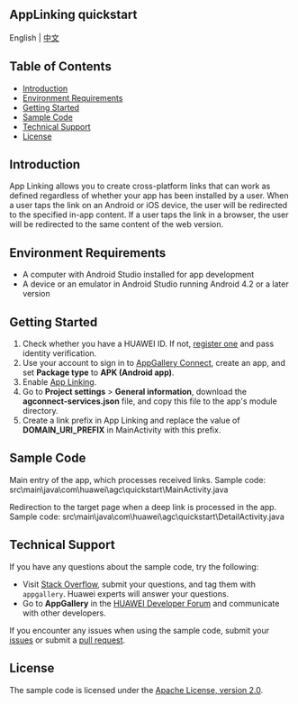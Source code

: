 ## AppLinking quickstart

English | [中文](https://github.com/AppGalleryConnect/agc-demos/blob/main/Android/applinking/README_ZH.md)

## Table of Contents

 * [Introduction](#Introduction)
 * [Environment Requirements](#environment-requirements)
 * [Getting Started](#getting-started)
 * [Sample Code](#sample-Code)
 * [Technical Support](#technical-support)
 * [License](#license)

## Introduction
App Linking allows you to create cross-platform links that can work as defined regardless of whether your app has been installed by a user. When a user taps the link on an Android or iOS device, the user will be redirected to the specified in-app content. If a user taps the link in a browser, the user will be redirected to the same content of the web version.

## Environment Requirements
* A computer with Android Studio installed for app development
* A device or an emulator in Android Studio running Android 4.2 or a later version 

## Getting Started
1. Check whether you have a HUAWEI ID. If not, [register one](https://developer.huawei.com/consumer/en/doc/start/registration-and-verification-0000001053628148) and pass identity verification.
2. Use your account to sign in to [AppGallery Connect](https://developer.huawei.com/consumer/en/service/josp/agc/index.html#/), create an app, and set **Package type** to **APK (Android app)**.
3. Enable [App Linking](https://developer.huawei.com/consumer/en/doc/development/AppGallery-connect-Guides/agc-applinking-introduction-0000001054143215).
4. Go to **Project settings** > **General information**, download the **agconnect-services.json** file, and copy this file to the app's module directory.
5. Create a link prefix in App Linking and replace the value of **DOMAIN_URI_PREFIX** in MainActivity with this prefix.

## Sample Code

Main entry of the app, which processes received links.
Sample code: src\main\java\com\huawei\agc\quickstart\MainActivity.java

Redirection to the target page when a deep link is processed in the app.
Sample code: src\main\java\com\huawei\agc\quickstart\DetailActivity.java


## Technical Support
If you have any questions about the sample code, try the following:  
- Visit [Stack Overflow](https://stackoverflow.com/questions/tagged/appgallery-connect), submit your questions, and tag them with `appgallery`. Huawei experts will answer your questions.  
- Go to **AppGallery** in the [HUAWEI Developer Forum](https://forums.developer.huawei.com/forumPortal/en/home?fid=0101188387844930001) and communicate with other developers.

If you encounter any issues when using the sample code, submit your [issues](https://github.com/AppGalleryConnect/agc-android-demos/issues) or submit a [pull request](https://github.com/AppGalleryConnect/agc-android-demos/pulls).

## License
The sample code is licensed under the [Apache License, version 2.0](https://www.apache.org/licenses/LICENSE-2.0).
